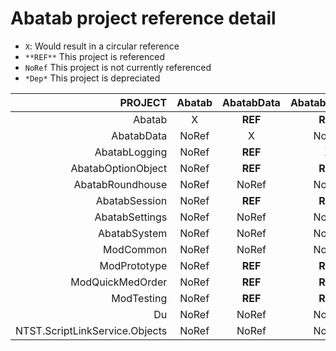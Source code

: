 # Abatab project reference detail

* `X`: Would result in a circular reference
* `**REF**` This project is referenced
* `NoRef` This project is not currently referenced
* `*Dep*` This project is depreciated

|             PROJECT            | Abatab | AbatabData | AbatabLogging | AbatabOptionObject | AbatabRoundhouse | AbatabSession | AbatabSettings | AbatabSystem | ModCommon | ModPrototype | ModQuickMedOrder | ModTesting |   Du  | NTST.ScriptLinkService.Objects |
| ------------------------------:|:------:|:----------:|:-------------:|:------------------:|:----------------:|:-------------:|:--------------:|:------------:|:---------:|:------------:|:----------------:|:----------:|:-----:|:------------------------------:|
|                         Abatab |    X   |   **REF**  |    **REF**    |       **REF**      |       _Dep_      |    **REF**    |      _Dep_     |     NoRef    |  **REF**  |    **REF**   |      **REF**     |   **REF**  | NoRef |             **REF**            |
|                     AbatabData |  NoRef |      X     |     NoRef     |        NoRef       |       _Dep_      |     NoRef     |      _Dep_     |     NoRef    |   NoRef   |     NoRef    |       NoRef      |    NoRef   | NoRef |             **REF**            |
|                  AbatabLogging |  NoRef |   **REF**  |       X       |        NoRef       |       _Dep_      |     NoRef     |      _Dep_     |    **REF**   |   NoRef   |     NoRef    |       NoRef      |    NoRef   | NoRef |             **REF**            |
|             AbatabOptionObject |  NoRef |   **REF**  |    **REF**    |          X         |       _Dep_      |     NoRef     |      _Dep_     |     NoRef    |   NoRef   |     NoRef    |       NoRef      |    NoRef   | NoRef |             **REF**            |
|               AbatabRoundhouse |  NoRef |    NoRef   |     NoRef     |        NoRef       |       _Dep_      |     NoRef     |      _Dep_     |     NoRef    |   NoRef   |     NoRef    |       NoRef      |    NoRef   | NoRef |              NoRef             |
|                  AbatabSession |  NoRef |   **REF**  |    **REF**    |       **REF**      |       _Dep_      |       X       |      _Dep_     |    **REF**   |   NoRef   |     NoRef    |       NoRef      |    NoRef   | NoRef |             **REF**            |
|                 AbatabSettings |  NoRef |    NoRef   |     NoRef     |        NoRef       |       _Dep_      |     NoRef     |        X       |     NoRef    |   NoRef   |     NoRef    |       NoRef      |    NoRef   | NoRef |              NoRef             |
|                   AbatabSystem |  NoRef |    NoRef   |     NoRef     |        NoRef       |       _Dep_      |     NoRef     |      _Dep_     |       X      |   NoRef   |     NoRef    |       NoRef      |    NoRef   | NoRef |              NoRef             |
|                      ModCommon |  NoRef |    NoRef   |     NoRef     |        NoRef       |       _Dep_      |     NoRef     |      _Dep_     |     NoRef    |     X     |     NoRef    |       NoRef      |    NoRef   | NoRef |              NoRef             |
|                   ModPrototype |  NoRef |   **REF**  |    **REF**    |        NoRef       |       _Dep_      |     NoRef     |      _Dep_     |     NoRef    |   NoRef   |       X      |       NoRef      |    NoRef   | NoRef |              NoRef             |
|               ModQuickMedOrder |  NoRef |   **REF**  |    **REF**    |       **REF**      |       _Dep_      |     NoRef     |      _Dep_     |     NoRef    |  **REF**  |     NoRef    |         X        |    NoRef   | NoRef |             **REF**            |
|                     ModTesting |  NoRef |   **REF**  |    **REF**    |       **REF**      |       _Dep_      |     NoRef     |      _Dep_     |     NoRef    |   NoRef   |     NoRef    |       NoRef      |      X     | NoRef |              NoRef             |
|                             Du |  NoRef |    NoRef   |     NoRef     |        NoRef       |       _Dep_      |     NoRef     |      _Dep_     |     NoRef    |   NoRef   |     NoRef    |       NoRef      |    NoRef   |   X   |              NoRef             |
| NTST.ScriptLinkService.Objects |  NoRef |    NoRef   |     NoRef     |        NoRef       |       _Dep_      |     NoRef     |      _Dep_     |     NoRef    |   NoRef   |     NoRef    |       NoRef      |    NoRef   |       |                X               |